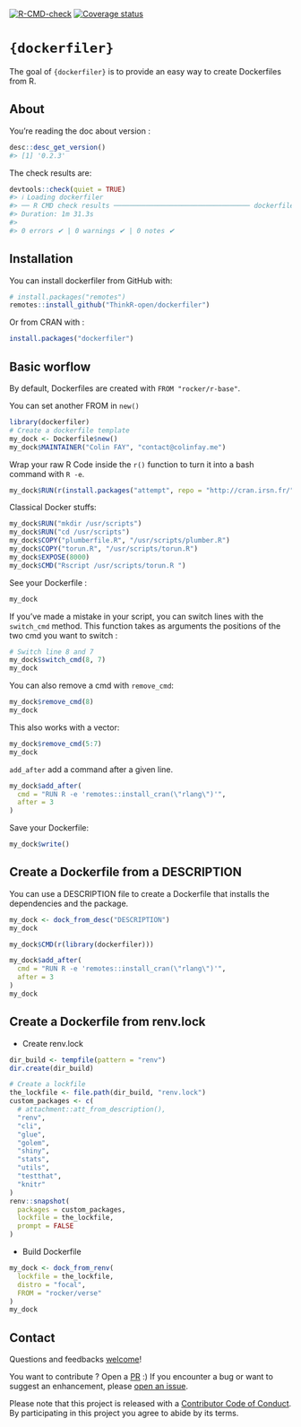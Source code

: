 
<!-- README.md is generated from README.Rmd. Please edit that file -->
<!-- badges: start -->

[![R-CMD-check](https://github.com/ThinkR-open/dockerfiler/workflows/R-CMD-check/badge.svg)](https://github.com/ThinkR-open/dockerfiler/actions)
[![Coverage
status](https://codecov.io/gh/ThinkR-open/dockerfiler/branch/master/graph/badge.svg)](https://app.codecov.io/github/ThinkR-open/dockerfiler?branch=master)
<!-- badges: end -->

# `{dockerfiler}`

The goal of `{dockerfiler}` is to provide an easy way to create
Dockerfiles from R.

## About

You’re reading the doc about version :

``` r
desc::desc_get_version()
#> [1] '0.2.3'
```

The check results are:

``` r
devtools::check(quiet = TRUE)
#> ℹ Loading dockerfiler
#> ── R CMD check results ────────────────────────────────── dockerfiler 0.2.3 ────
#> Duration: 1m 31.3s
#> 
#> 0 errors ✔ | 0 warnings ✔ | 0 notes ✔
```

## Installation

You can install dockerfiler from GitHub with:

``` r
# install.packages("remotes")
remotes::install_github("ThinkR-open/dockerfiler")
```

Or from CRAN with :

``` r
install.packages("dockerfiler")
```

## Basic worflow

By default, Dockerfiles are created with `FROM "rocker/r-base"`.

You can set another FROM in `new()`

``` r
library(dockerfiler)
# Create a dockerfile template
my_dock <- Dockerfile$new()
my_dock$MAINTAINER("Colin FAY", "contact@colinfay.me")
```

Wrap your raw R Code inside the `r()` function to turn it into a bash
command with `R -e`.

``` r
my_dock$RUN(r(install.packages("attempt", repo = "http://cran.irsn.fr/")))
```

Classical Docker stuffs:

``` r
my_dock$RUN("mkdir /usr/scripts")
my_dock$RUN("cd /usr/scripts")
my_dock$COPY("plumberfile.R", "/usr/scripts/plumber.R")
my_dock$COPY("torun.R", "/usr/scripts/torun.R")
my_dock$EXPOSE(8000)
my_dock$CMD("Rscript /usr/scripts/torun.R ")
```

See your Dockerfile :

``` r
my_dock
```

If you’ve made a mistake in your script, you can switch lines with the
`switch_cmd` method. This function takes as arguments the positions of
the two cmd you want to switch :

``` r
# Switch line 8 and 7
my_dock$switch_cmd(8, 7)
my_dock
```

You can also remove a cmd with `remove_cmd`:

``` r
my_dock$remove_cmd(8)
my_dock
```

This also works with a vector:

``` r
my_dock$remove_cmd(5:7)
my_dock
```

`add_after` add a command after a given line.

``` r
my_dock$add_after(
  cmd = "RUN R -e 'remotes::install_cran(\"rlang\")'",
  after = 3
)
```

Save your Dockerfile:

``` r
my_dock$write()
```

## Create a Dockerfile from a DESCRIPTION

You can use a DESCRIPTION file to create a Dockerfile that installs the
dependencies and the package.

``` r
my_dock <- dock_from_desc("DESCRIPTION")
my_dock

my_dock$CMD(r(library(dockerfiler)))

my_dock$add_after(
  cmd = "RUN R -e 'remotes::install_cran(\"rlang\")'",
  after = 3
)
my_dock
```

## Create a Dockerfile from renv.lock

- Create renv.lock

``` r
dir_build <- tempfile(pattern = "renv")
dir.create(dir_build)

# Create a lockfile
the_lockfile <- file.path(dir_build, "renv.lock")
custom_packages <- c(
  # attachment::att_from_description(),
  "renv",
  "cli",
  "glue",
  "golem",
  "shiny",
  "stats",
  "utils",
  "testthat",
  "knitr"
)
renv::snapshot(
  packages = custom_packages,
  lockfile = the_lockfile,
  prompt = FALSE
)
```

- Build Dockerfile

``` r
my_dock <- dock_from_renv(
  lockfile = the_lockfile,
  distro = "focal",
  FROM = "rocker/verse"
)
my_dock
```

## Contact

Questions and feedbacks [welcome](mailto:contact@colinfay.me)!

You want to contribute ? Open a
[PR](https://github.com/ThinkR-open/dockerfiler/pulls) :) If you
encounter a bug or want to suggest an enhancement, please [open an
issue](https://github.com/ThinkR-open/dockerfiler/issues).

Please note that this project is released with a [Contributor Code of
Conduct](CODE_OF_CONDUCT.md). By participating in this project you agree
to abide by its terms.
